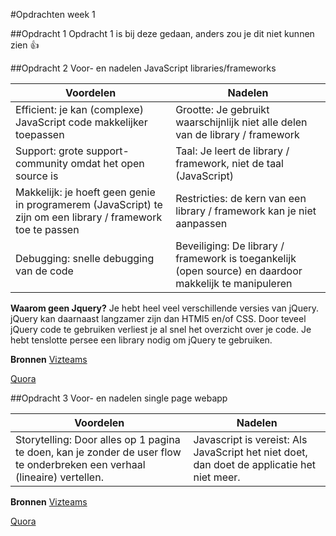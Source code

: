 #Opdrachten week 1

##Opdracht 1
Opdracht 1 is bij deze gedaan, anders zou je dit niet kunnen zien :+1:


##Opdracht 2
Voor- en nadelen JavaScript libraries/frameworks

| Voordelen | Nadelen |
| ------------- | ------------- |
| Efficient: je kan (complexe) JavaScript code makkelijker toepassen | Grootte: Je gebruikt waarschijnlijk niet alle delen van de library / framework |
| Support: grote support-community omdat het open source is  | Taal: Je leert de library / framework, niet de taal (JavaScript) |
| Makkelijk: je hoeft geen genie in programerem (JavaScript) te zijn om een library / framework toe te passen | Restricties: de kern van een library / framework kan je niet aanpassen |
| Debugging: snelle debugging van de code | Beveiliging: De library / framework is toegankelijk (open source) en daardoor makkelijk te manipuleren |


**Waarom geen Jquery?**
Je hebt heel veel verschillende versies van jQuery. jQuery kan daarnaast langzamer zijn dan HTMl5 en/of CSS. Door teveel jQuery code te gebruiken verliest je al snel het overzicht over je code. Je hebt tenslotte persee een library nodig om jQuery te gebruiken.


**Bronnen**
[Vizteams](http://www.vizteams.com/blog/advantages-and-disadvantages-of-frameworks/)

[Quora](https://www.quora.com/What-are-the-advantages-and-disadvantages-of-different-JavaScript-libraries)


##Opdracht 3
Voor- en nadelen single page webapp  

| Voordelen | Nadelen |
| ------------- | ------------- |
| Storytelling: Door alles op 1 pagina te doen, kan je zonder de user flow te onderbreken een verhaal (lineaire) vertellen. | Javascript is vereist: Als JavaScript het niet doet, dan doet de applicatie het niet meer. |


**Bronnen**
[Vizteams](http://www.vizteams.com/blog/advantages-and-disadvantages-of-frameworks/)

[Quora](https://www.quora.com/What-are-the-advantages-and-disadvantages-of-different-JavaScript-libraries)

